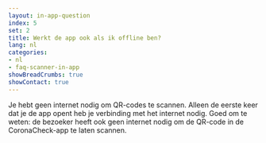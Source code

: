 ```yaml
---
layout: in-app-question
index: 5
set: 2
title: Werkt de app ook als ik offline ben?
lang: nl
categories:
- nl
- faq-scanner-in-app
showBreadCrumbs: true
showContact: true
---
```

Je hebt geen internet nodig om QR-codes te scannen. Alleen de eerste keer dat je de app opent heb je verbinding met het internet nodig. Goed om te weten: de bezoeker heeft ook geen internet nodig om de QR-code in de CoronaCheck-app te laten scannen.

